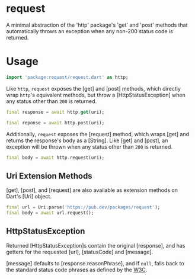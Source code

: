 # request

A minimal abstraction of the 'http' package's 'get' and 'post'
methods that automatically throws an exception when any non-200
status code is returned.

# Usage

```dart
import 'package:request/request.dart' as http;
```

Like `http`, `request` exposes the [get] and [post] methods, which directly
wrap `http`'s equivalent methods, but throw a [HttpStatusException] when any
status other than `200` is returned.

```dart
final response = await http.get(uri);
```

```dart
final reponse = await http.post(uri);
```

Additionally, `request` exposes the [request] method, which wraps [get] and
returns the response's body as a [String]. Like [get] and [post], an exception
will be thrown when any status other than `200` is returned.

```dart
final body = await http.request(uri);
```

## Uri Extension Methods

[get], [post], and [request] are also available as extension methods on
Dart's [Uri] object.

```dart
final url = Uri.parse('https://pub.dev/packages/request');
final body = await url.request();
```

## HttpStatusException

Returned [HttpStatusException]s contain the original [response], and has getters
for the requested [url], [statusCode] and [message].

[message] defaults to [response.reasonPhrase], and if `null`, falls back to the
standard status code phrases as defined by the [W3C](https://www.w3.org/Protocols/rfc2616/rfc2616-sec10.html).
